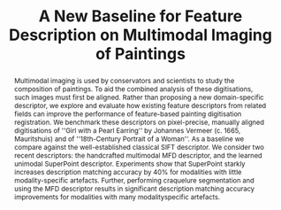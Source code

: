 ---
title: "A New Baseline for Feature Description on Multimodal Imaging of Paintings"
layout: publication
categories:
  - Publications
tags:
  - Cultural Heritage
  - Image Registration
  - Applications
  - Best Paper Award
last_modified_at: 2022-10-10T13:17:53-01:00
awards: "Best Full Paper"
venue: "Eurographics Workshop on Graphics and Cultural Heritage 2022"
abstract: "Multimodal imaging is used by conservators and scientists to study the composition of paintings. To aid the combined analysis of these digitisations, such images must first be aligned. Rather than proposing a new domain-specific descriptor, we explore and evaluate how existing feature descriptors from related fields can improve the performance of feature-based painting digitisation registration. We benchmark these descriptors on pixel-precise, manually aligned digitisations of ''Girl with a Pearl Earring'' by Johannes Vermeer (c. 1665, Mauritshuis) and of ''18th-Century Portrait of a Woman''. As a baseline we compare against the well-established classical SIFT descriptor. We consider two recent descriptors: the handcrafted multimodal MFD descriptor, and the learned unimodal SuperPoint descriptor. Experiments show that SuperPoint starkly increases description matching accuracy by 40% for modalities with little modality-specific artefacts. Further, performing craquelure segmentation and using the MFD descriptor results in significant description matching accuracy improvements for modalities with many modalityspecific artefacts."
authors: "J. vd Toorn, <b>R. Wiersma</b>, A. Vandivere, R. Marroquim and E. Eisemann"
type: "InProceedings"
doi: "10.2312/gch.20221223" 
pdf: "https://diglib.eg.org/handle/10.2312/gch20221223"
img: "/assets/img/publications/anewbaseline.png"
bib: "@InProceedings{Toorn2022,<br />
  author    = {Toorn, Jules van der and Wiersma, Ruben and Vandivere, Abbie and Marroquim, Ricardo and Eisemann, Elmar},<br />
  booktitle = {Eurographics Workshop on Graphics and Cultural Heritage},<br />
  title     = {A New Baseline for Feature Description on Multimodal Imaging of Paintings},<br />
  year      = {2022},<br />
  month     = sep,<br />
  publisher = {The Eurographics Association},<br />
  doi       = {10.2312/gch.20221223},<br />
  isbn      = {978-3-03868-178-6},<br />
}"
---